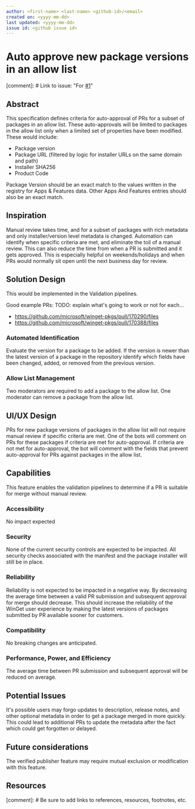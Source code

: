 ```yaml
---
author: <first-name> <last-name> <github-id>/<email>
created on: <yyyy-mm-dd>
last updated: <yyyy-mm-dd>
issue id: <github issue id>
---
```


# Auto approve new package versions in an allow list

[comment]: # Link to issue: "For [#1](https://github.com/microsoft/winget-pkgs/issues/1)"

## Abstract

This specification defines criteria for auto-approval of PRs for a subset of packages in an allow list. These auto-approvals will be limited to packages in the allow list only when a limited set of properties have been modified. These would include:
*  Package version
*  Package URL (filtered by logic for installer URLs on the same domain and path)
*  Installer SHA256
*  Product Code

Package Version should be an exact match to the values written in the registry for Apps & Features data.
Other Apps And Features entries should also be an exact match.

## Inspiration

Manual review takes time, and for a subset of packages with rich metadata and only installer/version level metadata is changed. Automation can identify when specific criteria are met, and eliminate the toil of a manual review. This can also reduce the time from when a PR is submitted and it gets approved. This is especially helpful on weekends/holidays and when PRs would normally sit open until the next business day for review.

## Solution Design

This would be implemented in the Validation pipelines.

Good example PRs:
TODO: explain what's going to work or not for each...
* https://github.com/microsoft/winget-pkgs/pull/170290/files
* https://github.com/microsoft/winget-pkgs/pull/170388/files

### Automated Identification
Evaluate the version for a package to be added. If the version is newer than the latest version of a package in the repository identify which fields have been changed, added, or removed from the previous version.

### Allow List Management
Two moderators are required to add a package to the allow list.
One moderator can remove a package from the allow list.

## UI/UX Design

PRs for new package versions of packages in the allow list will not require manual review if specific criteria are met.
One of the bots will comment on PRs for these packages if criteria are met for auto-approval. If criteria are not met for auto-approval, the bot will comment with the fields that prevent auto-approval for PRs against packages in the allow list.

## Capabilities

This feature enables the validation pipelines to determine if a PR is suitable for merge without manual review.

### Accessibility

No impact expected

### Security

None of the current security controls are expected to be impacted. All security checks associated with the manifest and the package installer will still be in place.

### Reliability

Reliability is not expected to be impacted in a negative way. By decreasing the average time between a valid PR submission and subsequent approval for merge should decrease. This should increase the reliability of the WinGet user experience by making the latest versions of packages submitted by PR available sooner for customers.

### Compatibility

No breaking changes are anticipated.

### Performance, Power, and Efficiency

The average time between PR submission and subsequent approval will be reduced on average.

## Potential Issues

It's possible users may forgo updates to description, release notes, and other optional metadata in order to get a package merged in more quickly. This could lead to additional PRs to update the metadata after the fact which could get forgotten or delayed.

## Future considerations

The verified publisher feature may require mutual exclusion or modification with this feature.

## Resources

[comment]: # Be sure to add links to references, resources, footnotes, etc.
